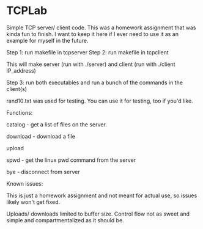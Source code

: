 # TCPLab
Simple TCP server/ client code. This was a homework assignment that was kinda fun to finish. I want to keep it here if I ever need to use it as an example for myself in the future. 

Step 1: run makefile in tcpserver
Step 2: run makefile in tcpclient

This will make server (run with ./server) and client (run with ./client IP_address)

Step 3: run both executables and run a bunch of the commands in the client(s)

rand10.txt was used for testing. You can use it for testing, too if you'd like. 


Functions: 

catalog - get a list of files on the server. 

download <source file name> <destination filename> - download a file

upload <source file name> <destination filename>

spwd - get the linux pwd command from the server

bye - disconnect from server


Known issues: 

This is just a homework assignment and not meant for actual use, so issues likely won't get fixed. 

Uploads/ downloads limited to buffer size. 
Control flow not as sweet and simple and compartmentalized as it should be. 